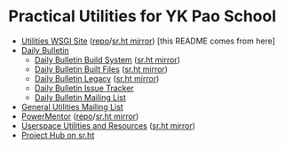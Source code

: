 # Practical Utilities for YK Pao School

- [Utilities WSGI Site](https://ykps.runxiyu.org)
  ([repo](https://git.runxiyu.org/ykps/current/ykps-wsgi.git)/[sr.ht mirror](https://git.sr.ht/~runxiyu/ykps-wsgi))
  [this README comes from here]
- [Daily Bulletin](https://ykps.runxiyu.org/sjdb)
  - [Daily Bulletin Build System](https://git.runxiyu.org/ykps/current/sjdb-src.git)
    ([sr.ht mirror](https://git.sr.ht/~runxiyu/sjdb-src))
  - [Daily Bulletin Built Files](https://git.runxiyu.org/ykps/current/sjdb-build.git)
    ([sr.ht mirror](https://git.sr.ht/~runxiyu/sjdb-build))
  - [Daily Bulletin Legacy](https://git.runxiyu.org/ykps/current/sjdb-legacy.git)
    ([sr.ht mirror](https://git.sr.ht/~runxiyu/sjdb-legacy))
  - [Daily Bulletin Issue Tracker](https://todo.sr.ht/~runxiyu/sjdb)
  - [Daily Bulletin Mailing List](https://lists.sr.ht/~runxiyu/sjdb)
- [General Utilities Mailing List](https://lists.sr.ht/~runxiyu/ykps)
- [PowerMentor](https://powermentor.andrewyu.org)
  ([repo](https://git.runxiyu.org/ykps/current/mentorweb.git)/[sr.ht mirror](https://git.sr.ht/~runxiyu/mentorweb))
- [Userspace Utilities and Resources](https://git.runxiyu.org/runxiyu/current/tooch.git)
  ([sr.ht mirror](https://git.sr.ht/~runxiyu/tooch))
- [Project Hub on sr.ht](https://sr.ht/~runxiyu/ykps)
